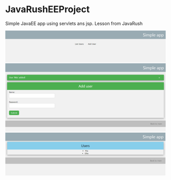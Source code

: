 # JavaRushEEProject
Simple JavaEE app using servlets ans jsp. Lesson from JavaRush

![alt text](web/views/1.png)
![alt text](web/views/2.png)
![alt text](web/views/3.png)
